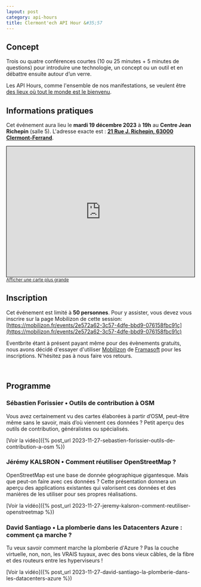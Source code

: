 ```yaml
---
layout: post
category: api-hours
title: Clermont'ech API Hour &#35;57
---
```


## Concept

Trois ou quatre conférences courtes (10 ou 25 minutes + 5 minutes de questions)
pour introduire une technologie, un concept ou un outil et en débattre ensuite
autour d’un verre.

Les API Hours, comme l'ensemble de nos manifestations, se veulent être [des
lieux où tout le monde est le bienvenu](/code-of-conduct.html).

## Informations pratiques

Cet événement aura lieu le **mardi 19 décembre 2023** à **19h** au **Centre Jean Richepin** (salle 5). L'adresse
exacte est : [**21 Rue J. Richepin, 63000 Clermont-Ferrand**](https://www.openstreetmap.org/#map=19/45.78186/3.08506).

<iframe width="100%" height="350" frameborder="0" scrolling="no" marginheight="0" marginwidth="0" src="https://www.openstreetmap.org/export/embed.html?bbox=3.0836096405982976%2C45.780990896595334%2C3.0871394276618958%2C45.78265381775845&amp;layer=mapnik&amp;marker=45.78182142810052%2C3.0853745341300964" style="border: 1px solid black"></iframe>
<br/><small><a href="https://www.openstreetmap.org/#map=19/45.75885/3.13007">Afficher une carte plus grande</a></small>
<br/>

## Inscription

Cet événement est limité à **50 personnes**. Pour y assister, vous devez vous
inscrire sur la page Mobilizon de cette session:
[https://mobilizon.fr/events/2e572a62-3c57-4dfe-bbd9-076158fbc91c](https://mobilizon.fr/events/2e572a62-3c57-4dfe-bbd9-076158fbc91c)

Eventbrite étant à présent payant même pour des évènements gratuits, nous avons
décidé d'essayer d'utiliser [Mobilizon](https://mobilizon.fr) de
[Framasoft](https://framasoft.org/) pour les inscriptions.
N'hésitez pas à nous faire vos retours.

<br/>

## Programme

### Sébastien Forissier • Outils de contribution à OSM

Vous avez certainement vu des cartes élaborées à partir d’OSM, peut-être
même sans le savoir, mais d’où viennent ces données ?
Petit aperçu des outils de contribution, généralistes ou spécialisés.

[Voir la vidéo]({% post_url 2023-11-27-sebastien-forissier-outils-de-contribution-a-osm %})


### Jérémy KALSRON • Comment réutiliser OpenStreetMap ?

OpenStreetMap est une base de donnée géographique gigantesque.
Mais que peut-on faire avec ces données ?
Cette présentation donnera un aperçu des applications existantes qui valorisent ces données
et des manières de les utiliser pour ses propres réalisations.

[Voir la vidéo]({% post_url 2023-11-27-jeremy-kalsron-comment-reutiliser-openstreetmap %})

### David Santiago • La plomberie dans les Datacenters Azure : comment ça marche ?

Tu veux savoir comment marche la plomberie d'Azure ?
Pas la couche virtuelle, non, non, les VRAIS tuyaux, avec des bons vieux câbles,
de la fibre et des routeurs entre les hyperviseurs !

[Voir la vidéo]({% post_url 2023-11-27-david-santiago-la-plomberie-dans-les-datacenters-azure %})

